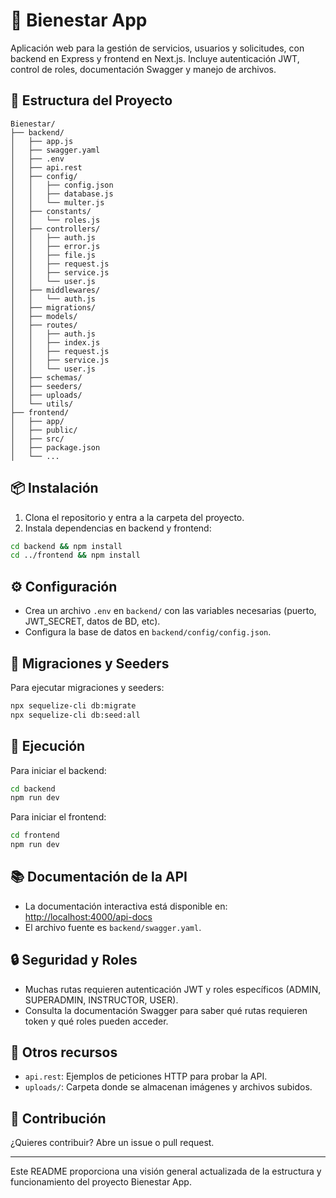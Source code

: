 # 🌟 Bienestar App

Aplicación web para la gestión de servicios, usuarios y solicitudes, con backend en Express y frontend en Next.js. Incluye autenticación JWT, control de roles, documentación Swagger y manejo de archivos.

## 📁 Estructura del Proyecto

```plaintext
Bienestar/
├── backend/
│   ├── app.js
│   ├── swagger.yaml
│   ├── .env
│   ├── api.rest
│   ├── config/
│   │   ├── config.json
│   │   ├── database.js
│   │   └── multer.js
│   ├── constants/
│   │   └── roles.js
│   ├── controllers/
│   │   ├── auth.js
│   │   ├── error.js
│   │   ├── file.js
│   │   ├── request.js
│   │   ├── service.js
│   │   └── user.js
│   ├── middlewares/
│   │   └── auth.js
│   ├── migrations/
│   ├── models/
│   ├── routes/
│   │   ├── auth.js
│   │   ├── index.js
│   │   ├── request.js
│   │   ├── service.js
│   │   └── user.js
│   ├── schemas/
│   ├── seeders/
│   ├── uploads/
│   └── utils/
├── frontend/
│   ├── app/
│   ├── public/
│   ├── src/
│   ├── package.json
│   └── ...
```

## 📦 Instalación

1. Clona el repositorio y entra a la carpeta del proyecto.
2. Instala dependencias en backend y frontend:

```sh
cd backend && npm install
cd ../frontend && npm install
```

## ⚙️ Configuración

- Crea un archivo `.env` en `backend/` con las variables necesarias (puerto, JWT_SECRET, datos de BD, etc).
- Configura la base de datos en `backend/config/config.json`.

## 📜 Migraciones y Seeders

Para ejecutar migraciones y seeders:

```sh
npx sequelize-cli db:migrate
npx sequelize-cli db:seed:all
```

## 🚀 Ejecución

Para iniciar el backend:

```sh
cd backend
npm run dev
```

Para iniciar el frontend:

```sh
cd frontend
npm run dev
```

## 📚 Documentación de la API

- La documentación interactiva está disponible en: [http://localhost:4000/api-docs](http://localhost:4000/api-docs)
- El archivo fuente es `backend/swagger.yaml`.

## 🔒 Seguridad y Roles

- Muchas rutas requieren autenticación JWT y roles específicos (ADMIN, SUPERADMIN, INSTRUCTOR, USER).
- Consulta la documentación Swagger para saber qué rutas requieren token y qué roles pueden acceder.

## 📂 Otros recursos

- `api.rest`: Ejemplos de peticiones HTTP para probar la API.
- `uploads/`: Carpeta donde se almacenan imágenes y archivos subidos.

## 🤝 Contribución

¿Quieres contribuir? Abre un issue o pull request.

---

Este README proporciona una visión general actualizada de la estructura y funcionamiento del proyecto Bienestar App.